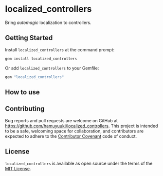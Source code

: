 # localized_controllers
Bring _automagic_ localization to controllers.

## Getting Started
Install `localized_controllers` at the command prompt:
```sh
gem install localized_controllers
```

Or add `localized_controllers` to your Gemfile:
```ruby
gem "localized_controllers"
```

## How to use

## Contributing
Bug reports and pull requests are welcome on GitHub at https://github.com/hamuyuuki/localized_controllers. This project is intended to be a safe, welcoming space for collaboration, and contributors are expected to adhere to the [Contributor Covenant](http://contributor-covenant.org) code of conduct.

## License
`localized_controllers` is available as open source under the terms of the [MIT License](https://opensource.org/licenses/MIT).
